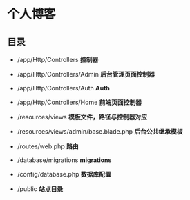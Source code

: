 # 个人博客


## 目录

* /app/Http/Controllers         **控制器**  
* /app/Http/Controllers/Admin   **后台管理页面控制器**  
* /app/Http/Controllers/Auth    **Auth**  
* /app/Http/Controllers/Home    **前端页面控制器**  
  
* /resources/views                          **模板文件，路径与控制器对应**  
* /resources/views/admin/base.blade.php     **后台公共继承模板**  
  
* /routes/web.php               **路由**  
  
* /database/migrations          **migrations**  
  
* /config/database.php          **数据库配置**  
  
* /public                       **站点目录**  
